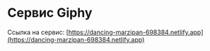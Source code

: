 # Сервис Giphy

Ссылка на сервис: [https://dancing-marzipan-698384.netlify.app](https://dancing-marzipan-698384.netlify.app)
